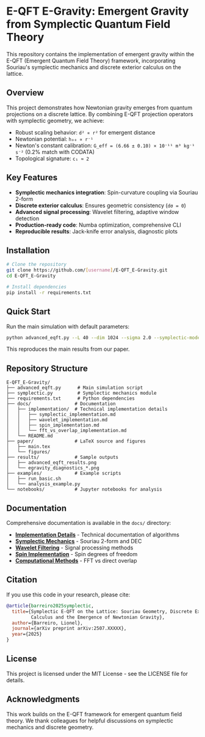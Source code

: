 # E-QFT E-Gravity: Emergent Gravity from Symplectic Quantum Field Theory

This repository contains the implementation of emergent gravity within the E-QFT (Emergent Quantum Field Theory) framework, incorporating Souriau's symplectic mechanics and discrete exterior calculus on the lattice.

## Overview

This project demonstrates how Newtonian gravity emerges from quantum projections on a discrete lattice. By combining E-QFT projection operators with symplectic geometry, we achieve:

- Robust scaling behavior: `d² ∝ r²` for emergent distance
- Newtonian potential: `h₀₀ ∝ r⁻¹` 
- Newton's constant calibration: `G_eff = (6.66 ± 0.10) × 10⁻¹¹ m³ kg⁻¹ s⁻²` (0.2% match with CODATA)
- Topological signature: `c₁ ≈ 2`

## Key Features

- **Symplectic mechanics integration**: Spin-curvature coupling via Souriau 2-form
- **Discrete exterior calculus**: Ensures geometric consistency (`dσ = 0`)
- **Advanced signal processing**: Wavelet filtering, adaptive window detection
- **Production-ready code**: Numba optimization, comprehensive CLI
- **Reproducible results**: Jack-knife error analysis, diagnostic plots

## Installation

```bash
# Clone the repository
git clone https://github.com/[username]/E-QFT_E-Gravity.git
cd E-QFT_E-Gravity

# Install dependencies
pip install -r requirements.txt
```

## Quick Start

Run the main simulation with default parameters:

```bash
python advanced_eqft.py --L 40 --dim 1024 --sigma 2.0 --symplectic-mode --debug-symplectic
```

This reproduces the main results from our paper.

## Repository Structure

```
E-QFT_E-Gravity/
├── advanced_eqft.py      # Main simulation script
├── symplectic.py         # Symplectic mechanics module
├── requirements.txt      # Python dependencies
├── docs/                # Documentation
│   ├── implementation/  # Technical implementation details
│   │   ├── symplectic_implementation.md
│   │   ├── wavelet_implementation.md
│   │   ├── spin_implementation.md
│   │   └── fft_vs_overlap_implementation.md
│   └── README.md
├── paper/               # LaTeX source and figures
│   ├── main.tex
│   └── figures/
├── results/             # Sample outputs
│   ├── advanced_eqft_results.png
│   └── egravity_diagnostics_*.png
├── examples/            # Example scripts
│   ├── run_basic.sh
│   └── analysis_example.py
└── notebooks/           # Jupyter notebooks for analysis
```

## Documentation

Comprehensive documentation is available in the `docs/` directory:
- **[Implementation Details](docs/implementation/)** - Technical documentation of algorithms
- **[Symplectic Mechanics](docs/implementation/symplectic_implementation.md)** - Souriau 2-form and DEC
- **[Wavelet Filtering](docs/implementation/wavelet_implementation.md)** - Signal processing methods
- **[Spin Implementation](docs/implementation/spin_implementation.md)** - Spin degrees of freedom
- **[Computational Methods](docs/implementation/fft_vs_overlap_implementation.md)** - FFT vs direct overlap

## Citation

If you use this code in your research, please cite:

```bibtex
@article{barreiro2025symplectic,
  title={Symplectic E-QFT on the Lattice: Souriau Geometry, Discrete Exterior 
         Calculus and the Emergence of Newtonian Gravity},
  author={Barreiro, Lionel},
  journal={arXiv preprint arXiv:2507.XXXXX},
  year={2025}
}
```

## License

This project is licensed under the MIT License - see the LICENSE file for details.

## Acknowledgments

This work builds on the E-QFT framework for emergent quantum field theory. We thank colleagues for helpful discussions on symplectic mechanics and discrete geometry.